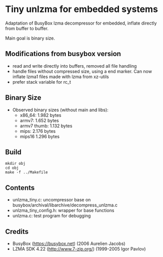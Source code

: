 # Tiny unlzma for embedded systems

Adaptation of BusyBox lzma decompressor for embedded, inflate directly from buffer to buffer.

Main goal is binary size.

## Modifications from busybox version

 - read and write directly into buffers, removed all file handling
 - handle files without compressed size, using a end marker. Can now inflate lzma1 files made with lzma from xz-utils
  - prefer stack variable for rc\_t

## Binary Size

- Observed binary sizes (without main and libs):
  - x86\_64: 1.982 bytes
  - armv7: 1.652 bytes
  - armv7 thumb: 1.132 bytes
  - mips: 2.176 bytes
  - mips16 1.296 bytes

## Build

    mkdir obj
    cd obj
    make -f ../Makefile

## Contents

 - unlzma\_tiny.c: uncompressor base on busybox/archival/libarchive/decompress\_unlzma.c
 - unlzma\_tiny\_config.h: wrapper for base functions
 - unlzma.c: test program for debugging


## Credits

- BusyBox (https://busybox.net) (2006  Aurelien Jacobs)
- LZMA SDK 4.22 (http://www.7-zip.org/) (1999-2005  Igor Pavlov)
